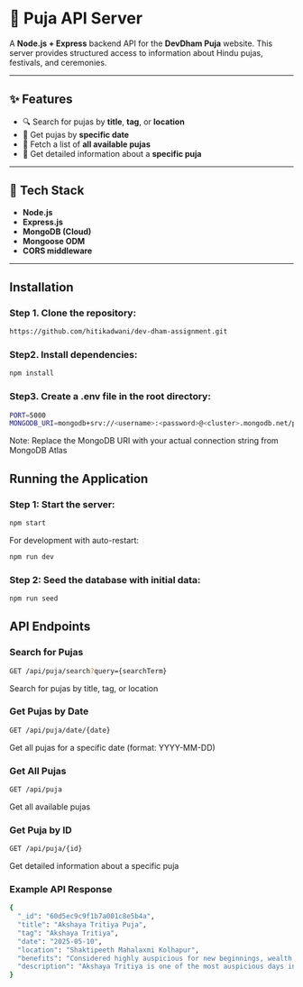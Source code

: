 # 📿 Puja API Server

A **Node.js + Express** backend API for the **DevDham Puja** website. This server provides structured access to information about Hindu pujas, festivals, and ceremonies.

---

## ✨ Features

- 🔍 Search for pujas by **title**, **tag**, or **location**  
- 📅 Get pujas by **specific date**  
- 📃 Fetch a list of **all available pujas**  
- 📖 Get detailed information about a **specific puja**

---

## 🧰 Tech Stack

- **Node.js**
- **Express.js**
- **MongoDB (Cloud)**
- **Mongoose ODM**
- **CORS middleware**

---


## Installation

### Step 1. Clone the repository:
```bash
https://github.com/hitikadwani/dev-dham-assignment.git
```
### Step2. Install dependencies:
```bash
npm install
```
### Step3. Create a .env file in the root directory:
```bash
PORT=5000
MONGODB_URI=mongodb+srv://<username>:<password>@<cluster>.mongodb.net/pujas
```
Note: Replace the MongoDB URI with your actual connection string from MongoDB Atlas


## Running the Application

 

### Step 1: Start the server:


```bash
npm start
```
For development with auto-restart:
```bash
npm run dev
```

### Step 2: Seed the database with initial data:
```bash
npm run seed
``` 




## API Endpoints

### Search for Pujas

```bash
GET /api/puja/search?query={searchTerm}
```

Search for pujas by title, tag, or location

### Get Pujas by Date
```bash
GET /api/puja/date/{date}
```
Get all pujas for a specific date (format: YYYY-MM-DD)


### Get All Pujas
```bash
GET /api/puja
```
Get all available pujas

### Get Puja by ID
```bash
GET /api/puja/{id}
```
Get detailed information about a specific puja

### Example API Response

```bash
{
  "_id": "60d5ec9c9f1b7a001c8e5b4a",
  "title": "Akshaya Tritiya Puja",
  "tag": "Akshaya Tritiya",
  "date": "2025-05-10",
  "location": "Shaktipeeth Mahalaxmi Kolhapur",
  "benefits": "Considered highly auspicious for new beginnings, wealth generation, and long-term prosperity.",
  "description": "Akshaya Tritiya is one of the most auspicious days in the Hindu calendar. 'Akshaya' means imperishable or eternal - that which never diminishes. Performing puja on this day is believed to bring unending prosperity."
}
```


